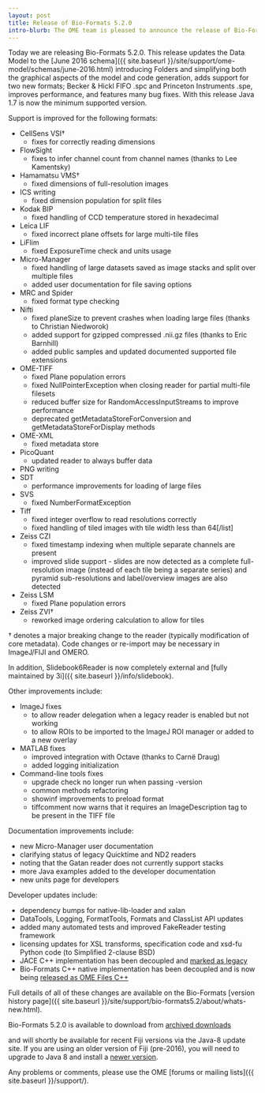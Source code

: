```yaml
---
layout: post
title: Release of Bio-Formats 5.2.0
intro-blurb: The OME team is pleased to announce the release of Bio-Formats 5.2.0
---
```

Today we are releasing Bio-Formats 5.2.0. This release updates the
Data Model to the [June 2016 schema]({{ site.baseurl }}/site/support/ome-model/schemas/june-2016.html)
introducing Folders and simplifying both the graphical aspects of the
model and code generation, adds support for two new formats; Becker &
Hickl FIFO .spc and Princeton Instruments .spe, improves performance,
and features many bug fixes. With this release Java 1.7 is now the
minimum supported version.

Support is improved for the following formats:

-  CellSens VSI†
    -  fixes for correctly reading dimensions
-  FlowSight
    -  fixes to infer channel count from channel names (thanks to Lee Kamentsky)
-  Hamamatsu VMS†
    -  fixed dimensions of full-resolution images
-  ICS writing
    -  fixed dimension population for split files
-  Kodak BIP
    -  fixed handling of CCD temperature stored in hexadecimal
-  Leica LIF
    -  fixed incorrect plane offsets for large multi-tile files
-  LiFlim
    -  fixed ExposureTime check and units usage
-  Micro-Manager
    -  fixed handling of large datasets saved as image stacks and split over multiple files
    -  added user documentation for file saving options
-  MRC and Spider
    -  fixed format type checking
-  Nifti
    -  fixed planeSize to prevent crashes when loading large files (thanks to Christian Niedworok)
    -  added support for gzipped compressed .nii.gz files (thanks to Eric Barnhill)
    -  added public samples and updated documented supported file extensions
-  OME-TIFF
    -  fixed Plane population errors
    -  fixed NullPointerException when closing reader for partial multi-file filesets
    -  reduced buffer size for RandomAccessInputStreams to improve performance
    -  deprecated getMetadataStoreForConversion and getMetadataStoreForDisplay methods
-  OME-XML
    -  fixed metadata store
-  PicoQuant
    -  updated reader to always buffer data
-  PNG writing
-  SDT
    -  performance improvements for loading of large files
-  SVS
    -  fixed NumberFormatException
-  Tiff
    -  fixed integer overflow to read resolutions correctly
    -  fixed handling of tiled images with tile width less than 64[/list]
-  Zeiss CZI
    -  fixed timestamp indexing when multiple separate channels are present
    -  improved slide support - slides are now detected as a complete full-resolution image (instead of each tile being a separate series) and pyramid sub-resolutions and label/overview images are also detected
-  Zeiss LSM
    -  fixed Plane population errors
-  Zeiss ZVI†
    -  reworked image ordering calculation to allow for tiles

 † denotes a major breaking change to the reader (typically modification of core metadata). Code changes or re-import may be necessary in ImageJ/FIJI and OMERO.

In addition, Slidebook6Reader is now completely external and [fully
maintained by 3i]({{ site.baseurl }}/info/slidebook).

Other improvements include:

-  ImageJ fixes
    -  to allow reader delegation when a legacy reader is enabled but not working
    -  to allow ROIs to be imported to the ImageJ ROI manager or added to a new overlay
-  MATLAB fixes
    -  improved integration with Octave (thanks to Carnë Draug)
    -  added logging initialization
-  Command-line tools fixes
    -  upgrade check no longer run when passing -version
    -  common methods refactoring
    -  showinf improvements to preload format
    -  tiffcomment now warns that it requires an ImageDescription tag to be present in the TIFF file

Documentation improvements include:

-  new Micro-Manager user documentation
-  clarifying status of legacy Quicktime and ND2 readers
-  noting that the Gatan reader does not currently support stacks
-  more Java examples added to the developer documentation
-  new units page for developers

Developer updates include:

-  dependency bumps for native-lib-loader and xalan
-  DataTools, Logging, FormatTools, Formats and ClassList API updates
-  added many automated tests and improved FakeReader testing framework
-  licensing updates for XSL transforms, specification code and xsd-fu Python code (to Simplified 2-clause BSD)
-  JACE C++ implementation has been decoupled and [marked as legacy](https://github.com/ome/bio-formats-jace)
-  Bio-Formats C++ native implementation has been decoupled and is now being [released as OME Files C++](https://downloads.openmicroscopy.org/ome-files-cpp/)

Full details of all of these changes are available on the Bio-Formats
[version history page]({{ site.baseurl }}/site/support/bio-formats5.2/about/whats-new.html).

Bio-Formats 5.2.0 is available to download from [archived
downloads](https://downloads.openmicroscopy.org/bio-formats/5.2.0/)

and will shortly be available for recent Fiji versions via the Java-8
update site. If you are using an older version of Fiji (pre-2016), you
will need to upgrade to Java 8 and install a [newer
version](http://imagej.net/2016-05-10_-_ImageJ_HOWTO_-_Java_8,_Java_6,_Java_3D).

Any problems or comments, please use the OME [forums or mailing lists]({{ site.baseurl }}/support/).
